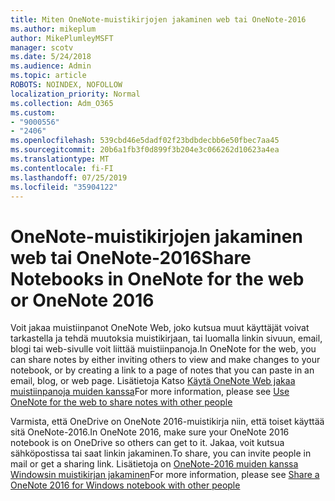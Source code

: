 ```yaml
---
title: Miten OneNote-muistikirjojen jakaminen web tai OneNote-2016
ms.author: mikeplum
author: MikePlumleyMSFT
manager: scotv
ms.date: 5/24/2018
ms.audience: Admin
ms.topic: article
ROBOTS: NOINDEX, NOFOLLOW
localization_priority: Normal
ms.collection: Adm_O365
ms.custom:
- "9000556"
- "2406"
ms.openlocfilehash: 539cbd46e5dadf02f23bdbdecbb6e50fbec7aa45
ms.sourcegitcommit: 20b6a1fb3f0d899f3b204e3c066262d10623a4ea
ms.translationtype: MT
ms.contentlocale: fi-FI
ms.lasthandoff: 07/25/2019
ms.locfileid: "35904122"
---
```

# <a name="share-notebooks-in-onenote-for-the-web-or-onenote-2016"></a><span data-ttu-id="477c6-102">OneNote-muistikirjojen jakaminen web tai OneNote-2016</span><span class="sxs-lookup"><span data-stu-id="477c6-102">Share Notebooks in OneNote for the web or OneNote 2016</span></span>

<span data-ttu-id="477c6-103">Voit jakaa muistiinpanot OneNote Web, joko kutsua muut käyttäjät voivat tarkastella ja tehdä muutoksia muistikirjaan, tai luomalla linkin sivuun, email, blogi tai web-sivulle voit liittää muistiinpanoja.</span><span class="sxs-lookup"><span data-stu-id="477c6-103">In OneNote for the web, you can share notes by either inviting others to view and make changes to your notebook, or by creating a link to a page of notes that you can paste in an email, blog, or web page.</span></span> <span data-ttu-id="477c6-104">Lisätietoja Katso [Käytä OneNote Web jakaa muistiinpanoja muiden kanssa](https://support.office.com/article/D3481FBE-E06C-4883-B7E9-B2EE9F38AED3)</span><span class="sxs-lookup"><span data-stu-id="477c6-104">For more information, please see [Use OneNote for the web to share notes with other people](https://support.office.com/article/D3481FBE-E06C-4883-B7E9-B2EE9F38AED3)</span></span>

<span data-ttu-id="477c6-105">Varmista, että OneDrive on OneNote 2016-muistikirja niin, että toiset käyttää sitä OneNote-2016.</span><span class="sxs-lookup"><span data-stu-id="477c6-105">In OneNote 2016, make sure your OneNote 2016 notebook is on OneDrive so others can get to it.</span></span> <span data-ttu-id="477c6-106">Jakaa, voit kutsua sähköpostissa tai saat linkin jakaminen.</span><span class="sxs-lookup"><span data-stu-id="477c6-106">To share, you can invite people in mail or get a sharing link.</span></span> <span data-ttu-id="477c6-107">Lisätietoja on [OneNote-2016 muiden kanssa Windowsin muistikirjan jakaminen](https://support.office.com/article/d14b6033-7a95-4536-9216-bb0a5e0f8285)</span><span class="sxs-lookup"><span data-stu-id="477c6-107">For more information, please see [Share a OneNote 2016 for Windows notebook with other people](https://support.office.com/article/d14b6033-7a95-4536-9216-bb0a5e0f8285)</span></span>